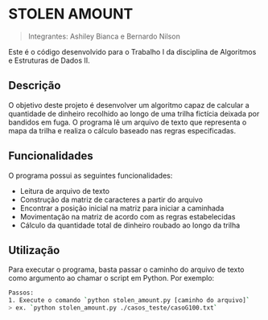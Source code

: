 # STOLEN AMOUNT
> Integrantes: Ashiley Bianca e Bernardo Nilson

Este é o código desenvolvido para o Trabalho I da disciplina de Algoritmos e Estruturas de Dados II.

## Descrição

O objetivo deste projeto é desenvolver um algoritmo capaz de calcular a quantidade de dinheiro recolhido ao longo de uma trilha fictícia deixada por bandidos em fuga. O programa lê um arquivo de texto que representa o mapa da trilha e realiza o cálculo baseado nas regras especificadas.

## Funcionalidades

O programa possui as seguintes funcionalidades:

- Leitura de arquivo de texto
- Construção da matriz de caracteres a partir do arquivo
- Encontrar a posição inicial na matriz para iniciar a caminhada
- Movimentação na matriz de acordo com as regras estabelecidas
- Cálculo da quantidade total de dinheiro roubado ao longo da trilha

## Utilização

Para executar o programa, basta passar o caminho do arquivo de texto como argumento ao chamar o script em Python. Por exemplo:

```bash
Passos:
1. Execute o comando `python stolen_amount.py [caminho do arquivo]`
> ex. `python stolen_amount.py ./casos_teste/casoG100.txt`
```